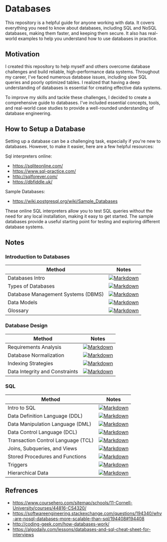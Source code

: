 # Databases
This repository is a helpful guide for anyone working with data. It covers everything you need to know about databases, including SQL and NoSQL databases, making them faster, and keeping them secure. It also has real-world examples to help you understand how to use databases in practice.

## Motivation

I created this repository to help myself and others overcome database challenges and build reliable, high-performance data systems. Throughout my career, I've faced numerous database issues, including slow SQL queries and poorly optimized tables. I realized that having a deep understanding of databases is essential for creating effective data systems.

To improve my skills and tackle these challenges, I decided to create a comprehensive guide to databases. I've included essential concepts, tools, and real-world case studies to provide a well-rounded understanding of database engineering. 

## How to Setup a Database

Setting up a database can be a challenging task, especially if you're new to databases. However, to make it easier, here are a few helpful resources:

Sql interpreters online:

* https://sqliteonline.com/
* https://www.sql-practice.com/
* http://sqlforever.com/
* https://dbfiddle.uk/

Sample Databases:

* https://wiki.postgresql.org/wiki/Sample_Databases

These online SQL interpreters allow you to test SQL queries without the need for any local installation, making it easy to get started. The sample databases provide a useful starting point for testing and exploring different database systems.

## Notes

### Introduction to Databases

| Method                     | Notes                                                                                                     |
| -------------------------- | --------------------------------------------------------------------------------------------------------- |
| Databases Intro            | [![Markdown](https://img.icons8.com/color/344/markdown.png)](https://github.com/djeada/Databases-Notes/blob/main/01_introduction_to_databases/01_databases_intro.md) |
| Types of Databases         | [![Markdown](https://img.icons8.com/color/344/markdown.png)](https://github.com/djeada/Databases-Notes/blob/main/01_introduction_to_databases/02_types_of_databases.md) |
| Database Management Systems (DBMS)  | [![Markdown](https://img.icons8.com/color/344/markdown.png)](https://github.com/djeada/Databases-Notes/blob/main/01_introduction_to_databases/03_database_management_systems_dbms_.md) |
| Data Models                | [![Markdown](https://img.icons8.com/color/344/markdown.png)](https://github.com/djeada/Databases-Notes/blob/main/01_introduction_to_databases/04_data_models.md) |
| Glossary                   | [![Markdown](https://img.icons8.com/color/344/markdown.png)](https://github.com/djeada/Databases-Notes/blob/main/01_introduction_to_databases/05_glossary.md) |

### Database Design

| Method                     | Notes                                                                                                     |
| -------------------------- | --------------------------------------------------------------------------------------------------------- |
| Requirements Analysis      | [![Markdown](https://img.icons8.com/color/344/markdown.png)](https://github.com/djeada/Databases-Notes/blob/main/02_database_design/01_requirements_analysis.md) |
| Database Normalization     | [![Markdown](https://img.icons8.com/color/344/markdown.png)](https://github.com/djeada/Databases-Notes/blob/main/02_database_design/02_database_normalization.md) |
| Indexing Strategies        | [![Markdown](https://img.icons8.com/color/344/markdown.png)](https://github.com/djeada/Databases-Notes/blob/main/02_database_design/03_indexing_strategies.md) |
| Data Integrity and Constraints | [![Markdown](https://img.icons8.com/color/344/markdown.png)](https://github.com/djeada/Databases-Notes/blob/main/02_database_design/04_data_integrity_and_constraints.md) |

### SQL

| Method                     | Notes                                                                                                     |
| -------------------------- | --------------------------------------------------------------------------------------------------------- |
| Intro to SQL               | [![Markdown](https://img.icons8.com/color/344/markdown.png)](https://github.com/djeada/Databases-Notes/blob/main/03_sql/01_intro_to_sql.md) |
| Data Definition Language (DDL) | [![Markdown](https://img.icons8.com/color/344/markdown.png)](https://github.com/djeada/Databases-Notes/blob/main/03_sql/02_data_definition_language_ddl.md) |
| Data Manipulation Language (DML) | [![Markdown](https://img.icons8.com/color/344/markdown.png)](https://github.com/djeada/Databases-Notes/blob/main/03_sql/03_data_manipulation_language_dml.md) |
| Data Control Language (DCL) | [![Markdown](https://img.icons8.com/color/344/markdown.png)](https://github.com/djeada/Databases-Notes/blob/main/03_sql/04_data_control_language_dcl.md) |
| Transaction Control Language (TCL) | [![Markdown](https://img.icons8.com/color/344/markdown.png)](https://github.com/djeada/Databases-Notes/blob/main/03_sql/05_transaction_control_language_tcl.md) |
| Joins, Subqueries, and Views | [![Markdown](https://img.icons8.com/color/344/markdown.png)](https://github.com/djeada/Databases-Notes/blob/main/03_sql/06_joins_subqueries_and_views.md) |
| Stored Procedures and Functions | [![Markdown](https://img.icons8.com/color/344/markdown.png)](https://github.com/djeada/Databases-Notes/blob/main/03_sql/07_stored_procedures_and_functions.md) |
| Triggers                   | [![Markdown](https://img.icons8.com/color/344/markdown.png)](https://github.com/djeada/Databases-Notes/blob/main/03_sql/08_triggers.md) |
| Hierarchical Data          | [![Markdown](https://img.icons8.com/color/344/markdown.png)](https://github.com/djeada/Databases-Notes/blob/main/03_sql/09_hierarchical_data.md) |


## Refrences

* https://www.coursehero.com/sitemap/schools/11-Cornell-University/courses/44816-CS4320/
* https://softwareengineering.stackexchange.com/questions/194340/why-are-nosql-databases-more-scalable-than-sql/194408#194408
* http://coding-geek.com/how-databases-work/
* https://algodaily.com/lessons/databases-and-sql-cheat-sheet-for-interviews

